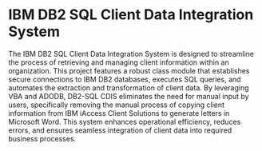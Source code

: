 # IBM DB2 SQL Client Data Integration System
The IBM DB2 SQL Client Data Integration System is designed to streamline the process of retrieving and managing client information within an organization. This project features a robust class module that establishes secure connections to IBM DB2 databases, executes SQL queries, and automates the extraction and transformation of client data. By leveraging VBA and ADODB, DB2-SQL CDIS eliminates the need for manual input by users, specifically removing the manual process of copying client information from IBM iAccess Client Solutions to generate letters in Microsoft Word. This system enhances operational efficiency, reduces errors, and ensures seamless integration of client data into required business processes.
